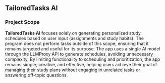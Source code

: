 ## TailoredTasks AI
### Project Scope
**TailoredTasks AI** focuses solely on generating personalized study schedules
based on user input (assignments and study habits). The program does not perform
tasks outside of this scope, ensuring that it remains targeted and useful for
its purpose. The app uses a single AI model through the LLMProxy API to generate
schedules, avoiding unnecessary complexity. By limiting functionality to
scheduling and prioritization, the app remains simple, creative, and effective,
helping users achieve their goal of managing their study plans without engaging
in unrelated tasks or answering off-topic questions.
